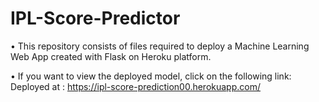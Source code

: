 # IPL-Score-Predictor
• This repository consists of files required to deploy a Machine Learning Web App created with Flask on Heroku platform.

• If you want to view the deployed model, click on the following link: Deployed at : https://ipl-score-prediction00.herokuapp.com/
